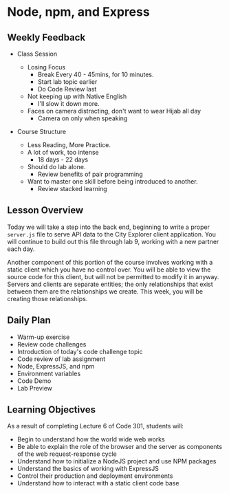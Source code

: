 # Node, npm, and Express

## Weekly Feedback
- Class Session
    - Losing Focus
        - Break Every 40 - 45mins, for 10 minutes.
        - Start lab topic earlier
        - Do Code Review last
    - Not keeping up with Native English
        - I'll slow it down more.
    - Faces on camera distracting, don't want to wear Hijab all day
        - Camera on only when speaking

- Course Structure
    - Less Reading, More Practice.
    - A lot of work, too intense
        - 18 days - 22 days
    - Should do lab alone.
        - Review benefits of pair programming
    - Want to master one skill before being introduced to another.
        - Review stacked learning

## Lesson Overview

Today we will take a step into the back end, beginning to write a proper `server.js` file to serve API data to the City Explorer client application. You will continue to build out this file through lab 9, working with a new partner each day.

Another component of this portion of the course involves working with a static client which you have no control over. You will be able to view the source code for this client, but will not be permitted to modify it in anyway. Servers and clients are separate entities; the only relationships that exist between them are the relationships we create. This week, you will be creating those relationships.

## Daily Plan
- Warm-up exercise
- Review code challenges
- Introduction of today's code challenge topic
- Code review of lab assignment
- Node, ExpressJS, and npm
- Environment variables
- Code Demo
- Lab Preview

## Learning Objectives

As a result of completing Lecture 6 of Code 301, students will:
- Begin to understand how the world wide web works
- Be able to explain the role of the browser and the server as components of the web request-response cycle
- Understand how to initialize a NodeJS project and use NPM packages
- Understand the basics of working with ExpressJS 
- Control their production and deployment environments
- Understand how to interact with a static client code base
